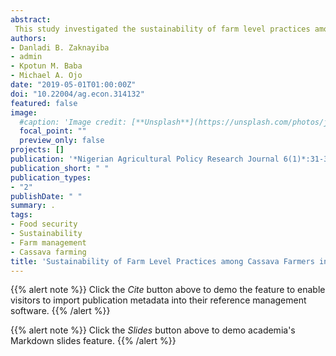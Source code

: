 ```yaml
---
abstract:
 This study investigated the sustainability of farm level practices among cassava farmers in Kwara and Nasarawa States, Nigeria. Data were obtained directly from 256 respondents, selected through multistage random sampling technique, with the aid of structured questionnaire and interview schedules in six ADP zones of Kwara and Nasarawa States. The data were analyzed using descriptive statistics; farm level practices sustainability indicators and regression model. Results showed that majority of the respondents were male (94.1%) and married (97.7%) within the age bracket of 18 to 55 years (79.6%) and up to 82.7% of them acquired some form of education. The results also indicated that mean household size was 10 and farm holdings was 2.9 hectares .Crop management was the most prevalent (59.2%) sustainable farm level practice while weed control was the least prevalent practice (1.6%) by cassava farmers in the study area. Regression analysis revealed that educational level (2.366), mean technical efficiency (2.617) and extension contact (3.886) had positive signs. This implies that a change in sign of mean technical efficiency, educational level and extension contact will led to increase in the level of sustainable farm practice among the cassava farmers in the study area. Findings further revealed that shortage of extension services (100%) ranked first among the constraints faced by cassava farmers in the study area. It is recommended that Government and Non-Governmental Organizations (NGO) to fund further research to boost cassava production, enhance sustainable practices and package more comprehensive extension services since extension contact was found to be totally absent in the study area.
authors:
- Danladi B. Zaknayiba
- admin
- Kpotun M. Baba
- Michael A. Ojo
date: "2019-05-01T01:00:00Z"
doi: "10.22004/ag.econ.314132"
featured: false
image:
  #caption: 'Image credit: [**Unsplash**](https://unsplash.com/photos/jdD8gXaTZsc)'
  focal_point: ""
  preview_only: false
projects: []
publication: '*Nigerian Agricultural Policy Research Journal 6(1)*:31-38'
publication_short: " "
publication_types:
- "2"
publishDate: " "
summary: .
tags:
- Food security
- Sustainability
- Farm management
- Cassava farming
title: 'Sustainability of Farm Level Practices among Cassava Farmers in Kwara and Nasarawa States, Nigeria'
---
```

{{% alert note %}}
Click the *Cite* button above to demo the feature to enable visitors to import publication metadata into their reference management software.
{{% /alert %}}

{{% alert note %}}
Click the *Slides* button above to demo academia's Markdown slides feature.
{{% /alert %}}

